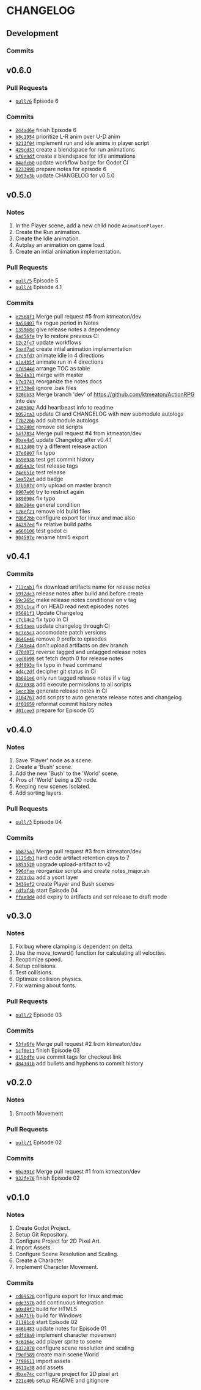 # CHANGELOG

## Development

### Commits

## v0.6.0

### Pull Requests

* [```pull/6```](https://github.com/ktmeaton/ActionRPG/pull/6) Episode 6

### Commits

* [```244ad6e```](https://github.com/ktmeaton/ActionRPG/commit/244ad6e) finish Episode 6
* [```b8c1954```](https://github.com/ktmeaton/ActionRPG/commit/b8c1954) prioritize L-R anim over U-D anim
* [```9213f04```](https://github.com/ktmeaton/ActionRPG/commit/9213f04) implement run and idle anims in player script
* [```429cd37```](https://github.com/ktmeaton/ActionRPG/commit/429cd37) create a blendspace for run animations
* [```6f6e9df```](https://github.com/ktmeaton/ActionRPG/commit/6f6e9df) create a blendspace for idle animations
* [```84afcb0```](https://github.com/ktmeaton/ActionRPG/commit/84afcb0) update workflow badge for Godot CI
* [```8233990```](https://github.com/ktmeaton/ActionRPG/commit/8233990) prepare notes for episode 6
* [```5b53e3b```](https://github.com/ktmeaton/ActionRPG/commit/5b53e3b) update CHANGELOG for v0.5.0

## v0.5.0

### Notes

1. In the Player scene, add a new child node ```AnimationPlayer```.
1. Create the Run animation.
1. Create the Idle animation.
1. Autplay an animation on game load.
1. Create an intial animation implementation.

### Pull Requests

* [```pull/5```](https://github.com/ktmeaton/ActionRPG/pull/5) Episode 5
* [```pull/4```](https://github.com/ktmeaton/ActionRPG/pull/4) Episode 4.1

### Commits

* [```e2568f1```](https://github.com/ktmeaton/ActionRPG/commit/e2568f1) Merge pull request #5 from ktmeaton/dev
* [```9a50407```](https://github.com/ktmeaton/ActionRPG/commit/9a50407) fix rogue period in Notes
* [```135968d```](https://github.com/ktmeaton/ActionRPG/commit/135968d) give release notes a dependency
* [```4ad56fe```](https://github.com/ktmeaton/ActionRPG/commit/4ad56fe) try to restore previous CI
* [```12c2fc7```](https://github.com/ktmeaton/ActionRPG/commit/12c2fc7) update workflows
* [```5aad7ad```](https://github.com/ktmeaton/ActionRPG/commit/5aad7ad) create intial animation implementation
* [```c7c5fd7```](https://github.com/ktmeaton/ActionRPG/commit/c7c5fd7) animate idle in 4 directions
* [```a1a4b5f```](https://github.com/ktmeaton/ActionRPG/commit/a1a4b5f) animate run in 4 directions
* [```c7d944d```](https://github.com/ktmeaton/ActionRPG/commit/c7d944d) arrange TOC as table
* [```9e24a31```](https://github.com/ktmeaton/ActionRPG/commit/9e24a31) merge with master
* [```17e1741```](https://github.com/ktmeaton/ActionRPG/commit/17e1741) reorganize the notes docs
* [```9f330e8```](https://github.com/ktmeaton/ActionRPG/commit/9f330e8) ignore .bak files
* [```320bb33```](https://github.com/ktmeaton/ActionRPG/commit/320bb33) Merge branch 'dev' of https://github.com/ktmeaton/ActionRPG into dev
* [```2405b02```](https://github.com/ktmeaton/ActionRPG/commit/2405b02) Add heartbeast info to readme
* [```b052ca3```](https://github.com/ktmeaton/ActionRPG/commit/b052ca3) update CI and CHANGELOG with new submodule autologs
* [```f7b22bb```](https://github.com/ktmeaton/ActionRPG/commit/f7b22bb) add submodule autologs
* [```13d248d```](https://github.com/ktmeaton/ActionRPG/commit/13d248d) remove old scripts
* [```54f7834```](https://github.com/ktmeaton/ActionRPG/commit/54f7834) Merge pull request #4 from ktmeaton/dev
* [```0bae4a5```](https://github.com/ktmeaton/ActionRPG/commit/0bae4a5) update Changelog after v0.4.1
* [```6112d00```](https://github.com/ktmeaton/ActionRPG/commit/6112d00) try a different release action
* [```37e6807```](https://github.com/ktmeaton/ActionRPG/commit/37e6807) fix typo
* [```b598938```](https://github.com/ktmeaton/ActionRPG/commit/b598938) test get commit history
* [```a854a3c```](https://github.com/ktmeaton/ActionRPG/commit/a854a3c) test release tags
* [```24e651e```](https://github.com/ktmeaton/ActionRPG/commit/24e651e) test release
* [```1ea52af```](https://github.com/ktmeaton/ActionRPG/commit/1ea52af) add badge
* [```3fb507d```](https://github.com/ktmeaton/ActionRPG/commit/3fb507d) only upload on master branch
* [```0907e00```](https://github.com/ktmeaton/ActionRPG/commit/0907e00) try to restrict again
* [```b890904```](https://github.com/ktmeaton/ActionRPG/commit/b890904) fix typo
* [```08e204e```](https://github.com/ktmeaton/ActionRPG/commit/08e204e) general condition
* [```126ef21```](https://github.com/ktmeaton/ActionRPG/commit/126ef21) remove old build files
* [```f86f2bb```](https://github.com/ktmeaton/ActionRPG/commit/f86f2bb) configure export for linux and mac also
* [```44297ed```](https://github.com/ktmeaton/ActionRPG/commit/44297ed) fix relative build paths
* [```a666106```](https://github.com/ktmeaton/ActionRPG/commit/a666106) test godot ci
* [```904597e```](https://github.com/ktmeaton/ActionRPG/commit/904597e) rename html5 export

## v0.4.1

### Commits

* [```713cab1```](https://github.com/ktmeaton/ActionRPG/commit/713cab1) fix download artifacts name for release notes
* [```59f2dc3```](https://github.com/ktmeaton/ActionRPG/commit/59f2dc3) release notes after build and before create
* [```69c265c```](https://github.com/ktmeaton/ActionRPG/commit/69c265c) make release notes conditional on v tag
* [```353c1ca```](https://github.com/ktmeaton/ActionRPG/commit/353c1ca) if on HEAD read next episodes notes
* [```05681f1```](https://github.com/ktmeaton/ActionRPG/commit/05681f1) Update Changelog
* [```c7cb4c2```](https://github.com/ktmeaton/ActionRPG/commit/c7cb4c2) fix typo in CI
* [```4c5daea```](https://github.com/ktmeaton/ActionRPG/commit/4c5daea) update changelog through CI
* [```6c7e5c7```](https://github.com/ktmeaton/ActionRPG/commit/6c7e5c7) accomodate patch versions
* [```0646e46```](https://github.com/ktmeaton/ActionRPG/commit/0646e46) remove 0 prefix to episodes
* [```f349e44```](https://github.com/ktmeaton/ActionRPG/commit/f349e44) don't upload artifacts on dev branch
* [```470d072```](https://github.com/ktmeaton/ActionRPG/commit/470d072) reverse tagged and untagged release notes
* [```ced6b98```](https://github.com/ktmeaton/ActionRPG/commit/ced6b98) set fetch depth 0 for release notes
* [```4df093a```](https://github.com/ktmeaton/ActionRPG/commit/4df093a) fix typo in head command
* [```4d4c2df```](https://github.com/ktmeaton/ActionRPG/commit/4d4c2df) decipher git status in CI
* [```bb681e6```](https://github.com/ktmeaton/ActionRPG/commit/bb681e6) only run tagged release notes if v tag
* [```d220938```](https://github.com/ktmeaton/ActionRPG/commit/d220938) add execute permissions to all scripts
* [```1ecc38e```](https://github.com/ktmeaton/ActionRPG/commit/1ecc38e) generate release notes in CI
* [```3104767```](https://github.com/ktmeaton/ActionRPG/commit/3104767) add scripts to auto generate release notes and changelog
* [```df01659```](https://github.com/ktmeaton/ActionRPG/commit/df01659) reformat commit history notes
* [```d01cee3```](https://github.com/ktmeaton/ActionRPG/commit/d01cee3) prepare for Episode 05

## v0.4.0

### Notes

1. Save 'Player' node as a scene.
1. Create a 'Bush' scene.
1. Add the new 'Bush' to the 'World' scene.
1. Pros of 'World' being a 2D node.
1. Keeping new scenes isolated.
1. Add sorting layers.

### Pull Requests

* [```pull/3```](https://github.com/ktmeaton/ActionRPG/pull/3) Episode 04

### Commits

* [```bb875a3```](https://github.com/ktmeaton/ActionRPG/commit/bb875a3) Merge pull request #3 from ktmeaton/dev
* [```1125db1```](https://github.com/ktmeaton/ActionRPG/commit/1125db1) hard code artifact retention days to 7
* [```b851520```](https://github.com/ktmeaton/ActionRPG/commit/b851520) upgrade upload-artifact to v2
* [```596dfaa```](https://github.com/ktmeaton/ActionRPG/commit/596dfaa) reorganize scripts and create notes_major.sh
* [```22d1cba```](https://github.com/ktmeaton/ActionRPG/commit/22d1cba) add a ysort layer
* [```3439ef2```](https://github.com/ktmeaton/ActionRPG/commit/3439ef2) create Player and Bush scenes
* [```cdfaf3b```](https://github.com/ktmeaton/ActionRPG/commit/cdfaf3b) start Episode 04
* [```ffae9d4```](https://github.com/ktmeaton/ActionRPG/commit/ffae9d4) add expiry to artifacts and set release to draft mode

## v0.3.0

### Notes

1. Fix bug where clamping is dependent on delta.
2. Use the move_toward() function for calculating all velocties.
3. Reoptimize speed.
4. Setup collisions.
5. Test collisions.
6. Optimize collision physics.
7. Fix warning about fonts.

### Pull Requests

* [```pull/2```](https://github.com/ktmeaton/ActionRPG/pull/2) Episode 03

### Commits

* [```53fa6fe```](https://github.com/ktmeaton/ActionRPG/commit/53fa6fe) Merge pull request #2 from ktmeaton/dev
* [```1cf0e11```](https://github.com/ktmeaton/ActionRPG/commit/1cf0e11) finish Episode 03
* [```015bdfe```](https://github.com/ktmeaton/ActionRPG/commit/015bdfe) use commit tags for checkout link
* [```d843d1b```](https://github.com/ktmeaton/ActionRPG/commit/d843d1b) add bullets and hyphens to commit history

## v0.2.0

### Notes

1. Smooth Movement

### Pull Requests

* [```pull/1```](https://github.com/ktmeaton/ActionRPG/pull/1) Episode 02

### Commits

* [```6ba391d```](https://github.com/ktmeaton/ActionRPG/commit/6ba391d) Merge pull request #1 from ktmeaton/dev
* [```932fe76```](https://github.com/ktmeaton/ActionRPG/commit/932fe76) finish Episode 02

## v0.1.0

### Notes

1. Create Godot Project.
1. Setup Git Repository.
1. Configure Project for 2D Pixel Art.
1. Import Assets.
1. Configure Scene Resolution and Scaling.
1. Create a Character.
1. Implement Character Movement.

### Commits

* [```cd09528```](https://github.com/ktmeaton/ActionRPG/commit/cd09528) configure export for linux and mac
* [```ede3576```](https://github.com/ktmeaton/ActionRPG/commit/ede3576) add continuous integration
* [```a0a49f3```](https://github.com/ktmeaton/ActionRPG/commit/a0a49f3) build for HTML5
* [```bd471fb```](https://github.com/ktmeaton/ActionRPG/commit/bd471fb) build for Windows
* [```21181c0```](https://github.com/ktmeaton/ActionRPG/commit/21181c0) start Episode 02
* [```446b483```](https://github.com/ktmeaton/ActionRPG/commit/446b483) update notes for Episode 01
* [```edfd8a9```](https://github.com/ktmeaton/ActionRPG/commit/edfd8a9) implement character movement
* [```9c6164c```](https://github.com/ktmeaton/ActionRPG/commit/9c6164c) add player sprite to scene
* [```d372070```](https://github.com/ktmeaton/ActionRPG/commit/d372070) configure scene resolution and scaling
* [```f9ef589```](https://github.com/ktmeaton/ActionRPG/commit/f9ef589) create main scene World
* [```7f98611```](https://github.com/ktmeaton/ActionRPG/commit/7f98611) import assets
* [```4611e38```](https://github.com/ktmeaton/ActionRPG/commit/4611e38) add assets
* [```4bae74c```](https://github.com/ktmeaton/ActionRPG/commit/4bae74c) configure project for 2D pixel art
* [```221e40b```](https://github.com/ktmeaton/ActionRPG/commit/221e40b) setup README and gitignore

